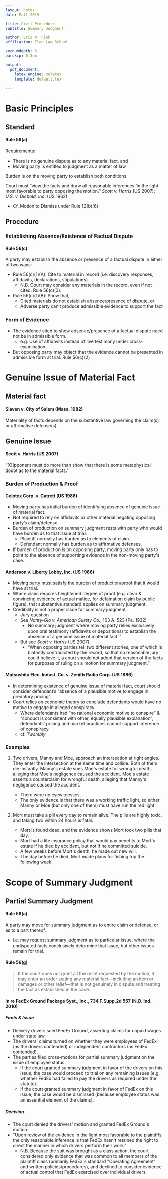 ```yaml
---
layout: notes 
date: Fall 2019 

title: Civil Procedure 
subtitle: Summary Judgment 

author: Eric M. Fink
affiliation: Elon Law School 

secnumdepth: 3 
parskip: 0.5em 

output: 
  pdf_document:
    latex_engine: xelatex
    template: default.tex
        
---
```


# Basic Principles 

## Standard 

#### Rule 56(a)

Requirements: 

- There is no genuine dispute as to any material fact, and
- Moving party is entitled to judgment as a matter of law

Burden is on the moving party to establish both conditions. 

Court must “view the facts and draw all reasonable inferences ‘in the light most favorable to party opposing the motion.” _Scott v. Harris_ (US 2007); _U.S. v. Diebold, Inc._ (US 1962)

- Cf. Motion to Dismiss under Rule 12(b)(6)


## Procedure

### Establishing Absence/Existence of Factual Dispute

#### Rule 56(c)

A party may establish the absence or presence of a factual dispute in either of two ways:

- Rule 56(c)(1)(A): Cite to material in record (i.e. discovery responses, affidavits, declarations, stipulations).
  - N.B. Court may consider any materials in the record, even if not cited. Rule 56(c)(3). 
- Rule 56(c)(1)(B): Show that,
    - Cited materials do not establish absence/presence of dispute, or
    - Adverse party can’t produce admissible evidence to support the fact

### Form of Evidence 

- The evidence cited to show absence/presence of a factual dispute need not be in admissible form.
	- e.g. Use of affidavits instead of live testimony under cross-examination. 
- But  opposing party may object that the evidence cannot be presented in admissible form at trial. Rule 56(c)(2)

# Genuine Issue of Material Fact

## Material fact

#### Slaven v. City of Salem (Mass. 1982)

Materiality of facts depends on the substantive law governing the claim(s) or affirmative defense(s).

## Genuine Issue

#### Scott v. Harris (US 2007)

“[O]pponent must do more than show that there is some metaphysical doubt as to the material facts.” 

### Burden of Production & Proof 

#### Celotex Corp. v. Catrett (US 1986)

- Moving party has initial burden of identifying absence of genuine issue of material fact.
- Not required to rely on affidavits or other material negating opposing party’s claim/defense.
- Burden of production on summary judgment rests with party who would have burden as to that issue at trial.
    - Plaintiff normally has burden as to elements of claim.
    - Defendant normally has burden as to affirmative defenses.
- If burden of production is on opposing party, moving party only has to point to the absence of supporting evidence in the non-moving party's case. 

#### Anderson v. Liberty Lobby, Inc. (US 1986)

- Moving party must satisfy the burden of production/proof that it would have at trial.
- Where claim requires heightened degree of proof (e.g. clear & convincing evidence of actual malice, for defamation claim by public figure), that substantive standard applies on summary judgment.
- Credibility is not a proper issue for summary judgment.
    - Jury question
    - See _Nanty-Glo v. American Surety Co._, 163 A. 523 (Pa. 1932)
        - No summary judgment where moving party relies exclusively upon oral testimony (affidavits or depositions) to establish the absence of a genuine issue of material fact.’" 
    - But see _Scott v. Harris_ (US 2007)
        - “When opposing parties tell two different stories, one of which is blatantly contradicted by the record, so that no reasonable jury could believe it, a court should not adopt that version of the facts for purposes of ruling on a motion for summary judgment.” 

#### Matsushita Elec. Indust. Co. v. Zenith Radio Corp. (US 1986)

- In determining existence of genuine issue of material fact, court should consider defendant’s “absence of a plausible motive to engage in predatory pricing”. 
- Court relies on economic theory to conclude defendants would have no motive to engage in alleged conspiracy.
    - Where defendants had “no rational economic motive to conspire” & “conduct is consistent with other, equally plausible explanation”, defendants’ pricing and market practices cannot support inference of conspiracy.
    - cf. _Twombly_

### Examples

1. Two drivers, Manny and Moe, approach an intersection at right angles. They enter the intersection at the same time and collide. Both of them die instantly. Manny's estate sues Moe's estate for wrongful death, alleging that Moe's negligence caused the accident. Moe's estate asserts a counterclaim for wrongful death, alleging that Manny's negligence caused the accident. 

	- There were no eyewitnesses. 
	- The only evidence is that there was a working traffic light, so either Manny or Moe (but only one of them) must have run the red light.

2. Mort must take a pill every day to remain alive. The pills are highly toxic, and taking two within 24 hours is fatal.

	- Mort is found dead, and the evidence shows Mort took two pills that day.
	- Mort had a life insurance policy that would pay benefits to Mort's estate if he died by accident, but not if he committed suicide. 
	- A few weeks before Mort's death, he made out new will.
	- The day before he died, Mort made plans for fishing trip the following week.

# Scope of Summary Judgment

## Partial Summary Judgment

#### Rule 56(a)

A party may move for summary judgment as to entire claim or defense, or as to a part thereof. 

- i.e. may request summary judgment as to particular issue, where the undisputed facts conclusively determine that issue, but other issues remain for trial. 

#### Rule 56(g)

> If the court does not grant all the relief requested by the motion, it may enter an order stating any material fact—including an item or damages or other relief—that is not genuinely in dispute and treating the fact as established in the case.

#### In re FedEx Ground Package Syst., Inc., 734 F.Supp.2d 557 (N.D. Ind. 2010)

##### Facts & Issue 

- Delivery drivers sued FedEx Ground, asserting claims for unpaid wages under state law. 
- The drivers' claims turned on whether they were employees of FedEx (as the drivers contended) or independent contractors (as FedEx contended).
- The parties filed cross-motions for partial summary judgment on the issue of employee status. 
  - If the court granted summary judgment in favor of the drivers on this issue, the case would proceed to trial on any remaining issues (e.g. whether FedEx had failed to pay the drivers as required under the statute). 
  - If the court granted summary judgment in favor of FedEx on this issue, the case would be dismissed (because employee status was an essential element of the claims).

##### Decision 

- The court denied the drivers' motion and granted FedEx Ground's motion. 
- "Upon review of the evidence in the light most favorable to the plaintiffs, the only reasonable inference is that FedEx hasn't retained the right to direct the manner in which drivers perform their work."
  - N.B. Because the suit was brought as a class action, the court considered only evidence that was common to all members of the plaintiff class (primarily FedEx's standard "Operating Agreement" and written policies/procedures), and declined to consider evidence of actual control that FedEx exercised over individual drivers. 

